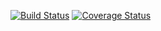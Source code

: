[![Build Status](https://travis-ci.org/belluccifranco/sic.svg)](https://travis-ci.org/belluccifranco/sic)
[![Coverage Status](https://coveralls.io/repos/github/belluccifranco/sic/badge.svg?branch=master)](https://coveralls.io/github/belluccifranco/sic?branch=master)
